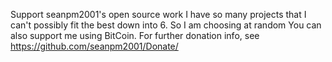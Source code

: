 Support seanpm2001's open source work
I have so many projects that I can't possibly fit the best down into 6. So I am choosing at random
You can also support me using BitCoin. For further donation info, see https://github.com/seanpm2001/Donate/
